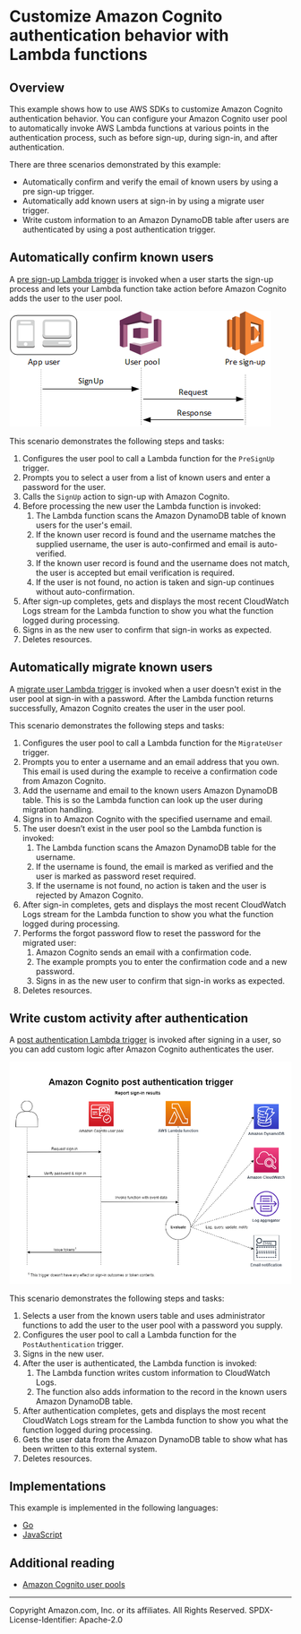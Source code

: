 # Customize Amazon Cognito authentication behavior with Lambda functions

## Overview

This example shows how to use AWS SDKs to customize Amazon Cognito authentication behavior. You can configure
your Amazon Cognito user pool to automatically invoke AWS Lambda functions at various points in the authentication
process, such as before sign-up, during sign-in, and after authentication.

There are three scenarios demonstrated by this example:

* Automatically confirm and verify the email of known users by using a pre sign-up trigger.
* Automatically add known users at sign-in by using a migrate user trigger.
* Write custom information to an Amazon DynamoDB table after users are authenticated by using a post authentication trigger.

## Automatically confirm known users

A [pre sign-up Lambda trigger](https://docs.aws.amazon.com/cognito/latest/developerguide/user-pool-lambda-pre-sign-up.html) 
is invoked when a user starts the sign-up process and lets your Lambda function
take action before Amazon Cognito adds the user to the user pool.

 ![Pre sign-up flow](resources/lambda-pre-sign-up-1.png)

This scenario demonstrates the following steps and tasks:

1. Configures the user pool to call a Lambda function for the `PreSignUp` trigger.
2. Prompts you to select a user from a list of known users and enter a password for the user.
3. Calls the `SignUp` action to sign-up with Amazon Cognito.
4. Before processing the new user the Lambda function is invoked: 
   1. The Lambda function scans the Amazon DynamoDB table of known users for the user's email. 
   2. If the known user record is found and the username matches the supplied username, 
     the user is auto-confirmed and email is auto-verified.
   3. If the known user record is found and the username does not match, the user is accepted
     but email verification is required.
   4. If the user is not found, no action is taken and sign-up continues without auto-confirmation. 
5. After sign-up completes, gets and displays the most recent CloudWatch Logs stream for the
  Lambda function to show you what the function logged during processing.
6. Signs in as the new user to confirm that sign-in works as expected.
7. Deletes resources.

## Automatically migrate known users

A [migrate user Lambda trigger](https://docs.aws.amazon.com/cognito/latest/developerguide/user-pool-lambda-migrate-user.html)
is invoked when a user doesn't exist in the user pool at sign-in with a password. 
After the Lambda function returns successfully, Amazon Cognito creates the user in the user pool. 

This scenario demonstrates the following steps and tasks:

1. Configures the user pool to call a Lambda function for the `MigrateUser` trigger.
2. Prompts you to enter a username and an email address that you own. This email is used during the
  example to receive a confirmation code from Amazon Cognito.
3. Add the username and email to the known users Amazon DynamoDB table. This is so the Lambda
  function can look up the user during migration handling.
4. Signs in to Amazon Cognito with the specified username and email.
5. The user doesn’t exist in the user pool so the Lambda function is invoked:
   1. The Lambda function scans the Amazon DynamoDB table for the username.
   2. If the username is found, the email is marked as verified and the user is marked as
     password reset required.
   3. If the username is not found, no action is taken and the user is rejected by Amazon Cognito.
6. After sign-in completes, gets and displays the most recent CloudWatch Logs stream for the
  Lambda function to show you what the function logged during processing.
7. Performs the forgot password flow to reset the password for the migrated user:
    1. Amazon Cognito sends an email with a confirmation code.
    2. The example prompts you to enter the confirmation code and a new password.
    3. Signs in as the new user to confirm that sign-in works as expected.
8. Deletes resources.
    
## Write custom activity after authentication

A [post authentication Lambda trigger](https://docs.aws.amazon.com/cognito/latest/developerguide/user-pool-lambda-post-authentication.html)
is invoked after signing in a user, so you can add custom logic after Amazon Cognito authenticates the user.

![Post authentication Lambda trigger](resources/lambda-post-authentication-1.png)

This scenario demonstrates the following steps and tasks:

1. Selects a user from the known users table and uses administrator functions to add the
  user to the user pool with a password you supply.
2. Configures the user pool to call a Lambda function for the `PostAuthentication` trigger.
3. Signs in the new user.
4. After the user is authenticated, the Lambda function is invoked:
   1. The Lambda function writes custom information to CloudWatch Logs.
   2. The function also adds information to the record in the known users Amazon DynamoDB table. 
5. After authentication completes, gets and displays the most recent CloudWatch Logs stream for the
  Lambda function to show you what the function logged during processing.
6. Gets the user data from the Amazon DynamoDB table to show what has been written to this external system.
7. Deletes resources.

## Implementations

This example is implemented in the following languages:

- [Go](../../../gov2/workflows/user_pools_and_lambda_triggers/README.md)
- [JavaScript](../../../javascriptv3/example_code/cross-services/wkflw-pools-triggers/README.md)

## Additional reading

- [Amazon Cognito user pools](https://docs.aws.amazon.com/cognito/latest/developerguide/cognito-user-identity-pools.html)

---

Copyright Amazon.com, Inc. or its affiliates. All Rights Reserved. SPDX-License-Identifier: Apache-2.0
